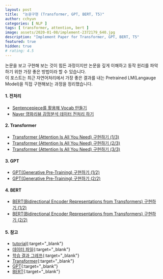 ```yaml
---
layout: post
title:  "논문구현 (Transformer, GPT, BERT, T5)"
author: cchyun
categories: [ NLP ]
tags: [ transformer, attention, bert ]
image: assets/2020-01-08/implement-2372179_640.jpg
description: "Implement Paper for Transformer, GPT, BERT, T5"
featured: true
hidden: true
# rating: 4.5
---
```


논문을 보고 구현해 보는 것이 힘든 과정이지만 논문을 깊게 이해하고 동작 원리를 파악하기 위한 가장 좋은 방법이라 할 수 있습니다.  
이 포스트는 최근 자연어처리에서 가장 좋은 결과를 내는 Pretrained LM(Langauge Model)을 직접 구현해보는 과정을 정리했습니다.

#### 1. 전처리

- [Sentencepiece를 활용해 Vocab 만들기](../vocab-with-sentencepiece/)
- [Naver 영화리뷰 감정분석 데이터 전처리 하기](../preprocess-nsmc/)

#### 2. Transformer

- [Transformer (Attention Is All You Need) 구현하기 (1/3)](../transformer-01/)
- [Transformer (Attention Is All You Need) 구현하기 (2/3)](../transformer-02/)
- [Transformer (Attention Is All You Need) 구현하기 (3/3)](../transformer-03/)

#### 3. GPT

- [GPT(Generative Pre-Training) 구현하기 (1/2)](../gpt-01/)
- [GPT(Generative Pre-Training) 구현하기 (2/2)](../gpt-02/)

#### 4. BERT

- [BERT(Bidirectional Encoder Representations from Transformers) 구현하기 (1/2)](../bert-01/)
- [BERT(Bidirectional Encoder Representations from Transformers) 구현하기 (2/2)](../bert-02/)

#### 5. 참고

- [tutorial](https://github.com/paul-hyun/transformer-evolution/blob/master/tutorial/){:target="_blank"}
- [데이터 파일](https://drive.google.com/open?id=15XGr-L-W6DSoR5TbniPMJASPsA0IDTiN){:target="_blank"}
- [학습 결과 그레프](https://app.wandb.ai/cchyun/transformer-evolution){:target="_blank"}
- [Transformer](https://github.com/paul-hyun/transformer-evolution/blob/master/transformer){:target="_blank"}
- [GPT](https://github.com/paul-hyun/transformer-evolution/blob/master/gpt){:target="_blank"}
- [BERT](https://github.com/paul-hyun/transformer-evolution/blob/master/bert){:target="_blank"}

